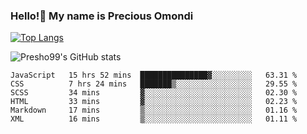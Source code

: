 ### Hello!👋 My name is Precious Omondi 

[![Top Langs](https://github-readme-stats.vercel.app/api/top-langs/?username=Presho99&langs_count=8&theme=dark)](https://github.com/Presho99/github-readme-stats)

![Presho99's GitHub stats](https://github-readme-stats.vercel.app/api?username=Presho99&show_icons=true&theme=dark)

<!--START_SECTION:waka-->

```text
JavaScript   15 hrs 52 mins  ███████████████▓░░░░░░░░░   63.31 %
CSS          7 hrs 24 mins   ███████▒░░░░░░░░░░░░░░░░░   29.55 %
SCSS         34 mins         ▓░░░░░░░░░░░░░░░░░░░░░░░░   02.30 %
HTML         33 mins         ▓░░░░░░░░░░░░░░░░░░░░░░░░   02.23 %
Markdown     17 mins         ▒░░░░░░░░░░░░░░░░░░░░░░░░   01.16 %
XML          16 mins         ▒░░░░░░░░░░░░░░░░░░░░░░░░   01.11 %
```

<!--END_SECTION:waka-->

